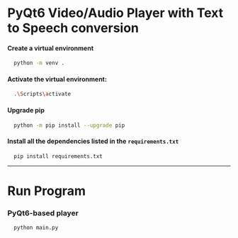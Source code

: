 # PyQt6 Video/Audio Player with Text to Speech conversion

#### Сreate a virtual environment
```bash
  python -m venv .
```


#### Activate the virtual environment:
```bash
  .\Scripts\activate
```

#### Upgrade pip
```bash
  python -m pip install --upgrade pip
```

#### Install all the dependencies listed in the `requirements.txt`
```
  pip install requirements.txt
```
____________
# Run Program

### PyQt6-based player
```
  python main.py
```

